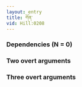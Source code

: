 ```yaml
---
layout: entry
title: གོན་
vid: Hill:0208
---
```

### Dependencies (N = 0)


### Two overt arguments


### Three overt arguments
